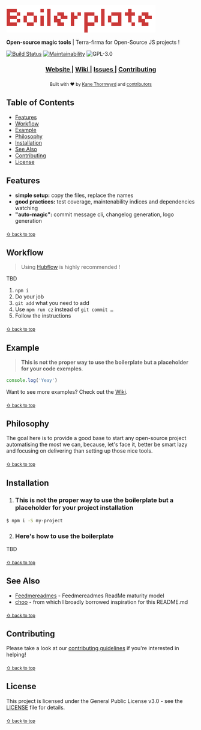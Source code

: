 ![Boilerplate](./logo.png "Boilerplate")

**Open-source magic tools** | Terra-firma for Open-Source JS projects !
<!--
Badge template:
[![Title](https:// image url)](https:// link url)
-->
[![Build Status](https://travis-ci.org/kane-thornwyrd/boilerplate.png?branch=develop)](https://travis-ci.org/kane-thornwyrd/boilerplate)
[![Maintainability](https://api.codeclimate.com/v1/badges/2e85ad60226c73095c56/maintainability)](https://codeclimate.com/github/kane-thornwyrd/boilerplate/maintainability)
![GPL-3.0](https://img.shields.io/github/license/kane-thornwyrd/boilerplate.png)

<div align="center">
  <h3>
    <a href="https://kane-thornwyrd.github.io/boilerplate">
      Website
    </a>
    <span> | </span>
    <a href="https://github.com/kane-thornwyrd/boilerplate/wiki">
      Wiki
    </a>
    <span> | </span>
    <a href="https://github.com/kane-thornwyrd/boilerplate/issues">
      Issues
    </a>
    <span> | </span>
    <a href="https://github.com/kane-thornwyrd/boilerplate/blob/master/.github/CONTRIBUTING.md">
      Contributing
    </a>
  </h3>
</div>
<div align="center">
  <sub>Built with ❤︎ by
  <a href="https://twitter.com/Kane_Thornwyrd">Kane Thornwyrd</a> and
  <a href="https://github.com/kane-thornwyrd/boilerplate/graphs/contributors">
    contributors
  </a>
</div>
<div id="contents"></div>

## Table of Contents
- [Features](#features)
- [Workflow](#workflow)
- [Example](#example)
- [Philosophy](#philosophy)
- [Installation](#installation)
- [See Also](#see-also)
- [Contributing](#support)
- [License](#license)

## Features
- __simple setup:__ copy the files, replace the names
- __good practices:__ test coverage, maintenability indices and dependencies watching
- __"auto-magic":__ commit message cli, changelog generation, logo generation

<sub>[⇧ back to top](#contents)</sub>

## Workflow
> Using [Hubflow](https://datasift.github.io/gitflow/) is highly recommended !

TBD
1. `npm i`
2. Do your job
3. `git add` what you need to add
4. Use `npm run cz` instead of `git commit …`
5. Follow the instructions

<sub>[⇧ back to top](#contents)</sub>

## Example
>**This is not the proper way to use the boilerplate but a placeholder for your code exemples**.

```js
console.log('Yeay')
```
Want to see more examples? Check out the [Wiki](https://github.com/kane-thornwyrd/boilerplate/wiki).

<sub>[⇧ back to top](#contents)</sub>

## Philosophy
The goal here is to provide a good base to start any open-source project automatising the most we can, because, let's face it, better be smart lazy and focusing on delivering than setting up those nice tools.

<sub>[⇧ back to top](#contents)</sub>

## Installation
1. ### **This is not the proper way to use the boilerplate but a placeholder for your project installation**
```sh
$ npm i -S my-project
```
2. ### Here's how to use the boilerplate
TBD

<sub>[⇧ back to top](#contents)</sub>

## See Also
- [Feedmereadmes]( https://github.com/LappleApple/feedmereadmes/blob/master/README-maturity-model.md) - Feedmereadmes ReadMe maturity model
- [choo](https://github.com/choojs/choo) - from which I broadly borrowed inspiration for this README.md

<sub>[⇧ back to top](#contents)</sub>

## Contributing
Please take a look at our [contributing guidelines](CONTRIBUTING) if you're interested in helping!

<sub>[⇧ back to top](#contents)</sub>

## License
This project is licensed under the General Public License v3.0 - see the [LICENSE](LICENSE) file for details.

<sub>[⇧ back to top](#contents)</sub>

